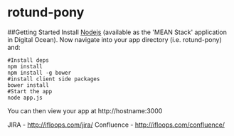 rotund-pony
===========

##Getting Started
Install [Nodejs](http://nodejs.org/) (available as the 'MEAN Stack' application in
 Digital Ocean). Now navigate into your app directory (i.e.
 rotund-pony) and:

```
#Install deps
npm install
npm install -g bower
#install client side packages
bower install
#Start the app
node app.js
```

You can then view your app at http://hostname:3000

JIRA - http://ifloops.com/jira/
Confluence - http://ifloops.com/confluence/
